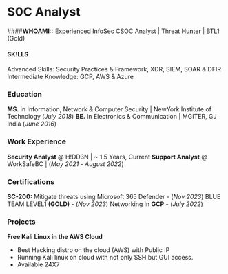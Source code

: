 # S0C Analyst

####**WHOAMI::** Experienced InfoSec CSOC Analyst | Threat Hunter | BTL1 (Gold)

#### SK!LLS
Advanced Skills: Security Practices & Framework, XDR, SIEM, SOAR & DFIR
Intermediate Knowledge: GCP, AWS & Azure

### Education
**MS.** in Information, Network & Computer Security | NewYork Institute of Technology (_July 2018_)
**BE.** in Electronics & Communication | MGITER, GJ India (_June 2016_)

### Work Experience
**Security Analyst** @ H!DD3N | ~ 1.5 Years, Current
**Support Analyst** @ WorkSafeBC | (_May 2021_ - _August 2022_)

### Certifications
**SC-200:** Mitigate threats using Microsoft 365 Defender - (_Nov 2023_)
BLUE TEAM LEVEL1 **(GOLD)** - (_Nov 2023_)
Networking in **GCP** - (_July 2022_)

### Projects
**Free Kali Linux in the AWS Cloud**
 - Best Hacking distro on the cloud (AWS) with Public IP
 - Running Kali linux on cloud with not only SSH but GUI access.
 - Available 24X7
